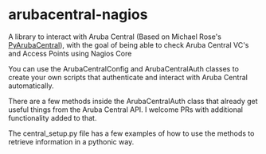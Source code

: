# arubacentral-nagios
A library to interact with Aruba Central (Based on Michael Rose's [PyArubaCentral](https://pypi.org/project/pyarubacentral/)), with the goal of being able to check Aruba Central VC's and Access Points using Nagios Core

You can use the ArubaCentralConfig and ArubaCentralAuth classes to create your own scripts that authenticate and interact with Aruba Central automatically. 

There are a few methods inside the ArubaCentralAuth class that already get useful things from the Aruba Central API. I welcome PRs with additional functionality added to that. 

The central_setup.py file has a few examples of how to use the methods to retrieve information in a pythonic way.
